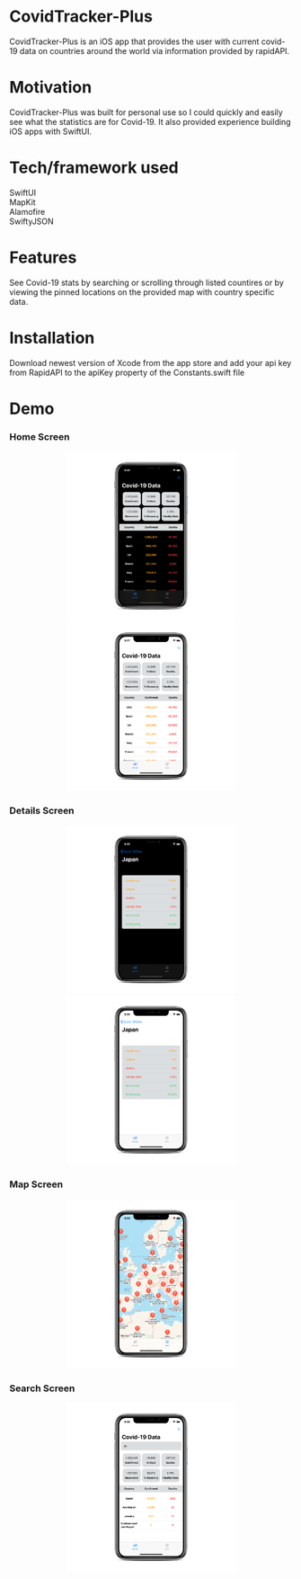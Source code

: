 # CovidTracker-Plus
CovidTracker-Plus is an iOS app that provides the user with current covid-19 data on countries around the world via information provided by rapidAPI.

# Motivation
CovidTracker-Plus was built for personal use so I could quickly and easily see what the statistics are for Covid-19. It also provided experience building iOS apps with SwiftUI.

# Tech/framework used
SwiftUI <br />
MapKit <br />
Alamofire <br />
SwiftyJSON

# Features
See Covid-19 stats by searching or scrolling through listed countires or by viewing the pinned locations on the provided map with country specific data.

# Installation
Download newest version of Xcode from the app store and add your api key from RapidAPI to the apiKey property of the Constants.swift file

# Demo

### Home Screen
<p align="center">
  <img src="/mockup/home-dark.png?raw=true" width="300" height="300" alt="Covid Details Screen"/>
  <img src="/mockup/home-light.png?raw=true" width="300" height="300" alt="Covid Details Screen"/>
</p>

### Details Screen
<p align="center">
  <img src="/mockup/details.dark.png?raw=true" width="300" height="300" alt="Covid Details Screen"/>
  <img src="/mockup/details.light.png?raw=true" width="300" height="300" alt="Covid Details Screen"/>
</p>

### Map Screen
<p align="center">
  <img src="/mockup/map-light.png?raw=true" width="300" height="300" alt="Covid Details Screen"/>
</p>

### Search Screen
<p align="center">
  <img src="/mockup/search-light.png?raw=true" width="300" height="300" alt="Covid Details Screen"/>
</p>
